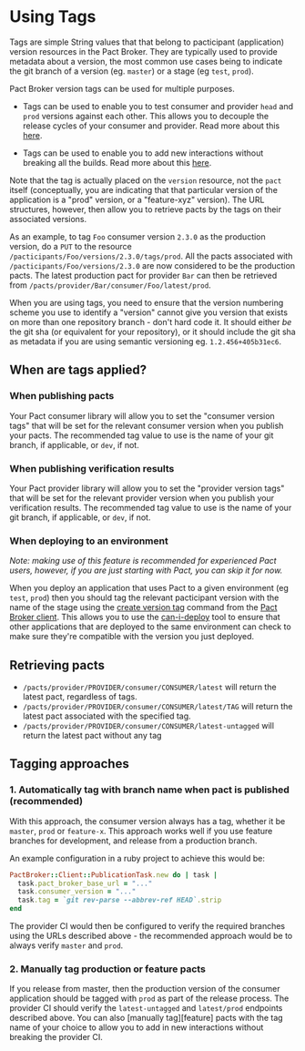 # Using Tags

Tags are simple String values that that belong to pacticipant (application) version resources in the Pact Broker. They are typically used to provide metadata about a version, the most common use cases being to indicate the git branch of a version (eg. `master`) or a stage (eg `test`, `prod`).

Pact Broker version tags can be used for multiple purposes.

* Tags can be used to enable you to test consumer and provider `head` and `prod` versions against each other. This allows you to decouple the release cycles of your consumer and provider. Read more about this [here](tags/backwards_compatibility.md).

* Tags can be used to enable you to add new interactions without breaking all the builds. Read more about this [here](tags/new_interactions.md).

Note that the tag is actually placed on the `version` resource, not the `pact` itself (conceptually, you are indicating that that particular version of the application is a "prod" version, or a "feature-xyz" version). The URL structures, however, then allow you to retrieve pacts by the tags on their associated versions.

As an example, to tag `Foo` consumer version `2.3.0` as the production version, do a `PUT` to the resource `/pacticipants/Foo/versions/2.3.0/tags/prod`. All the pacts associated with `/pacticipants/Foo/versions/2.3.0` are now considered to be the production pacts. The latest production pact for provider `Bar` can then be retrieved from `/pacts/provider/Bar/consumer/Foo/latest/prod`.

When you are using tags, you need to ensure that the version numbering scheme you use to identify a "version" cannot give you version that exists on more than one repository branch - don't hard code it. It should either _be_ the git sha (or equivalent for your repository), or it should include the git sha as metadata if you are using semantic versioning eg. `1.2.456+405b31ec6`.

## When are tags applied?

### When publishing pacts

Your Pact consumer library will allow you to set the "consumer version tags" that will be set for the relevant consumer version when you publish your pacts. The recommended tag value to use is the name of your git branch, if applicable, or `dev`, if not.

### When publishing verification results

Your Pact provider library will allow you to set the "provider version tags" that will be set for the relevant provider version when you publish your verification results. The recommended tag value to use is the name of your git branch, if applicable, or `dev`, if not.

### When deploying to an environment

_Note: making use of this feature is recommended for experienced Pact users, however, if you are just starting with Pact, you can skip it for now._

When you deploy an application that uses Pact to a given environment (eg `test`, `prod`) then you should tag the relevant pacticipant version with the name of the stage using the [create version tag][pact-broker-client-tag] command from the [Pact Broker client][pact-broker-client]. This allows you to use the [can-i-deploy](../can_i_deploy.md) tool to ensure that other applications that are deployed to the same environment can check to make sure they're compatible with the version you just deployed.

## Retrieving pacts

* `/pacts/provider/PROVIDER/consumer/CONSUMER/latest` will return the latest pact, regardless of tags.
* `/pacts/provider/PROVIDER/consumer/CONSUMER/latest/TAG` will return the latest pact associated with the specified tag.
* `/pacts/provider/PROVIDER/consumer/CONSUMER/latest-untagged` will return the latest pact without any tag

## Tagging approaches

### 1. Automatically tag with branch name when pact is published (recommended)

With this approach, the consumer version always has a tag, whether it be `master`, `prod` or `feature-x`. This approach works well if you use feature branches for development, and release from a production branch.

An example configuration in a ruby project to achieve this would be:

```ruby
PactBroker::Client::PublicationTask.new do | task |
  task.pact_broker_base_url = "..."
  task.consumer_version = "..."
  task.tag = `git rev-parse --abbrev-ref HEAD`.strip
end
```

The provider CI would then be configured to verify the required branches using the URLs described above - the recommended approach would be to always verify `master` and `prod`.

### 2. Manually tag production or feature pacts

If you release from master, then the production version of the consumer application should be tagged with `prod` as part of the release process. The provider CI should verify the `latest-untagged` and `latest/prod` endpoints described above. You can also [manually tag][feature] pacts with the tag name of your choice to allow you to add in new interactions without breaking the provider CI.

[pact-broker-client]: https://github.com/pact-foundation/pact_broker-client
[pact-broker-client-tag]: https://github.com/pact-foundation/pact_broker-client#create-version-tag
